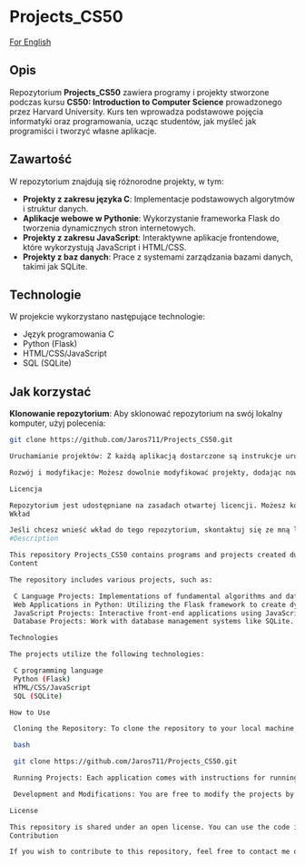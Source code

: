 # Projects_CS50

[For English](#Description)

## Opis

Repozytorium **Projects_CS50** zawiera programy i projekty stworzone podczas kursu **CS50: Introduction to Computer Science** prowadzonego przez Harvard University. Kurs ten wprowadza podstawowe pojęcia informatyki oraz programowania, ucząc studentów, jak myśleć jak programiści i tworzyć własne aplikacje.

## Zawartość

W repozytorium znajdują się różnorodne projekty, w tym:

- **Projekty z zakresu języka C**: Implementacje podstawowych algorytmów i struktur danych.
- **Aplikacje webowe w Pythonie**: Wykorzystanie frameworka Flask do tworzenia dynamicznych stron internetowych.
- **Projekty z zakresu JavaScript**: Interaktywne aplikacje frontendowe, które wykorzystują JavaScript i HTML/CSS.
- **Projekty z baz danych**: Prace z systemami zarządzania bazami danych, takimi jak SQLite.

## Technologie

W projekcie wykorzystano następujące technologie:

- Język programowania C
- Python (Flask)
- HTML/CSS/JavaScript
- SQL (SQLite)

## Jak korzystać

 **Klonowanie repozytorium**:
   Aby sklonować repozytorium na swój lokalny komputer, użyj polecenia:
   ```bash
   git clone https://github.com/Jaros711/Projects_CS50.git

Uruchamianie projektów: Z każdą aplikacją dostarczone są instrukcje uruchamiania. W przypadku aplikacji webowych zazwyczaj wymagana jest instalacja bibliotek i uruchomienie serwera lokalnego.

Rozwój i modyfikacje: Możesz dowolnie modyfikować projekty, dodając nowe funkcjonalności lub optymalizując istniejące rozwiązania.

Licencja

Repozytorium jest udostępniane na zasadach otwartej licencji. Możesz korzystać z kodu w swoich projektach, jednak pamiętaj o wskazaniu źródła.
Wkład

Jeśli chcesz wnieść wkład do tego repozytorium, skontaktuj się ze mną lub stwórz Pull Request, aby podzielić się swoimi pomysłami!
#Description

This repository Projects_CS50 contains programs and projects created during the CS50: Introduction to Computer Science course offered by Harvard University. This course introduces basic concepts of computer science and programming, teaching students how to think like programmers and build their own applications.
Content

The repository includes various projects, such as:

    C Language Projects: Implementations of fundamental algorithms and data structures.
    Web Applications in Python: Utilizing the Flask framework to create dynamic web pages.
    JavaScript Projects: Interactive front-end applications using JavaScript and HTML/CSS.
    Database Projects: Work with database management systems like SQLite.

Technologies

The projects utilize the following technologies:

    C programming language
    Python (Flask)
    HTML/CSS/JavaScript
    SQL (SQLite)

How to Use

    Cloning the Repository: To clone the repository to your local machine, use the following command:

    bash

    git clone https://github.com/Jaros711/Projects_CS50.git

    Running Projects: Each application comes with instructions for running. For web applications, installation of libraries and starting a local server is typically required.

    Development and Modifications: You are free to modify the projects by adding new features or optimizing existing solutions.

License

This repository is shared under an open license. You can use the code in your projects, but please remember to credit the source.
Contribution

If you wish to contribute to this repository, feel free to contact me or create a Pull Request to share your idea
